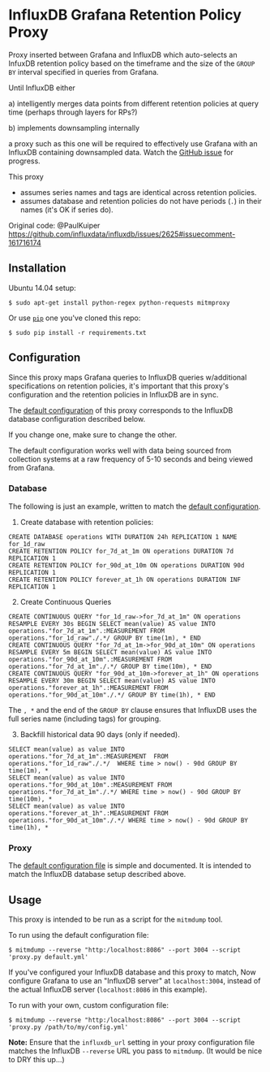 # InfluxDB Grafana Retention Policy Proxy

Proxy inserted between Grafana and InfluxDB which auto-selects an
InfuxDB retention policy based on the timeframe and the size of the
`GROUP BY` interval specified in queries from Grafana.

Until InfluxDB either

a) intelligently merges data points from different retention policies
at query time (perhaps through layers for RPs?)

b) implements downsampling internally

a proxy such as this one will be required to effectively use Grafana
 with an InfluxDB containing downsampled data.  Watch the
 [GitHub issue](https://github.com/influxdata/influxdb/issues/5750)
 for progress.

This proxy

- assumes series names and tags are identical across retention
  policies.
- assumes database and retention policies do not have periods (`.`) in
  their names (it's OK if series do).

Original code: @PaulKuiper https://github.com/influxdata/influxdb/issues/2625#issuecomment-161716174

## Installation

Ubuntu 14.04 setup:

```
$ sudo apt-get install python-regex python-requests mitmproxy
```

Or use [`pip`](https://docs.python.org/3.6/installing/index.html) one
you've cloned this repo:

```
$ sudo pip install -r requirements.txt
```

## Configuration

Since this proxy maps Grafana queries to InfluxDB queries w/additional
specifications on retention policies, it's important that this proxy's
configuration and the retention policies in InfluxDB are in sync.

The [default configuration](default.yml) of this proxy corresponds to
the InfluxDB database configuration described below.

If you change one, make sure to change the other.

The default configuration works well with data being sourced from
collection systems at a raw frequency of 5-10 seconds and being viewed
from Grafana.

### Database

The following is just an example, written to match the
[default configuration](default.yml).

1) Create database with retention policies:

```
CREATE DATABASE operations WITH DURATION 24h REPLICATION 1 NAME for_1d_raw
CREATE RETENTION POLICY for_7d_at_1m ON operations DURATION 7d REPLICATION 1
CREATE RETENTION POLICY for_90d_at_10m ON operations DURATION 90d REPLICATION 1
CREATE RETENTION POLICY forever_at_1h ON operations DURATION INF REPLICATION 1
```

2) Create Continuous Queries

```
CREATE CONTINUOUS QUERY "for_1d_raw->for_7d_at_1m" ON operations RESAMPLE EVERY 30s BEGIN SELECT mean(value) AS value INTO operations."for_7d_at_1m".:MEASUREMENT FROM operations."for_1d_raw"./.*/ GROUP BY time(1m), * END
CREATE CONTINUOUS QUERY "for_7d_at_1m->for_90d_at_10m" ON operations RESAMPLE EVERY 5m BEGIN SELECT mean(value) AS value INTO operations."for_90d_at_10m".:MEASUREMENT FROM operations."for_7d_at_1m"./.*/ GROUP BY time(10m), * END
CREATE CONTINUOUS QUERY "for_90d_at_10m->forever_at_1h" ON operations RESAMPLE EVERY 30m BEGIN SELECT mean(value) AS value INTO operations."forever_at_1h".:MEASUREMENT FROM operations."for_90d_at_10m"./.*/ GROUP BY time(1h), * END
```

The `, *` and the end of the `GROUP BY` clause ensures that InfluxDB
uses the full series name (including tags) for grouping.

3) Backfill historical data 90 days (only if needed).

```
SELECT mean(value) as value INTO operations."for_7d_at_1m".:MEASUREMENT  FROM operations."for_1d_raw"./.*/  WHERE time > now() - 90d GROUP BY time(1m), *
SELECT mean(value) as value INTO operations."for_90d_at_10m".:MEASUREMENT FROM operations."for_7d_at_1m"./.*/ WHERE time > now() - 90d GROUP BY time(10m), *
SELECT mean(value) as value INTO operations."forever_at_1h".:MEASUREMENT FROM operations."for_90d_at_10m"./.*/ WHERE time > now() - 90d GROUP BY time(1h), *
```

### Proxy

The [default configuration file](default.yml) is simple and
documented.  It is intended to match the InfluxDB database setup
described above.

## Usage

This proxy is intended to be run as a script for the `mitmdump` tool.

To run using the default configuration file:

```
$ mitmdump --reverse "http:/localhost:8086" --port 3004 --script 'proxy.py default.yml'
```

If you've configured your InfluxDB database and this proxy to match,
Now configure Grafana to use an "InfluxDB server" at `localhost:3004`,
instead of the actual InfluxDB server (`localhost:8086` in this
example).

To run with your own, custom configuration file:

```
$ mitmdump --reverse "http:/localhost:8086" --port 3004 --script 'proxy.py /path/to/my/config.yml'
```

**Note:** Ensure that the `influxdb_url` setting in your proxy
configuration file matches the InfluxDB `--reverse` URL you pass to
`mitmdump`. (It would be nice to DRY this up...)
